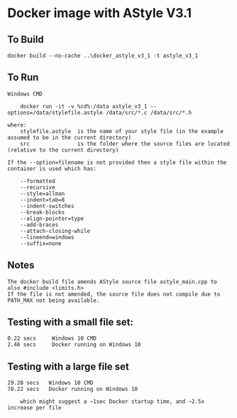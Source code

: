 # Docker image with AStyle V3.1

## To Build

	docker build --no-cache ..\docker_astyle_v3_1 -t astyle_v3_1


## To Run

	Windows CMD
  
		docker run -it -v %cd%:/data astyle_v3_1 --options=/data/stylefile.astyle /data/src/*.c /data/src/*.h

	where:
		stylefile.astyle  is the name of your style file (in the example assumed to be in the current directory)
		src               is the folder where the source files are located (relative to the current directory)
	
	If the --option=filename is not provided then a style file within the container is used which has:

		--formatted
		--recursive
		--style=allman
		--indent=tab=8
		--indent-switches
		--break-blocks
		--align-pointer=type
		--add-braces
		--attach-closing-while
		--lineend=windows
		--suffix=none	

## Notes
	The docker build file amends AStyle source file astyle_main.cpp to also #include <limits.h>
	If the file is not amended, the source file does not compile due to PATH_MAX not being available.
	
## Testing with a small file set:

	0.22 secs     Windows 10 CMD
	2.46 secs     Docker running on Windows 10
	
## Testing with a large file set

	29.28 secs   Windows 10 CMD
	78.22 secs   Docker running on Windows 10
	
        which might suggest a ~1sec Docker startup time, and ~2.5x increase per file
